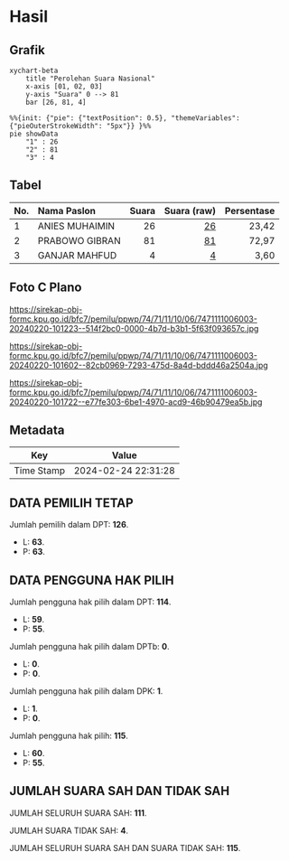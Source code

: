 # Hasil

## Grafik

```mermaid
xychart-beta
    title "Perolehan Suara Nasional"
    x-axis [01, 02, 03]
    y-axis "Suara" 0 --> 81
    bar [26, 81, 4]
```

```mermaid
%%{init: {"pie": {"textPosition": 0.5}, "themeVariables": {"pieOuterStrokeWidth": "5px"}} }%%
pie showData
    "1" : 26
    "2" : 81
    "3" : 4
```

## Tabel

| No. | Nama Paslon    | Suara | Suara (raw) | Persentase |
|:--- |:-------------- | -----:| -----------:| ----------:|
| 1   | ANIES MUHAIMIN | 26    | [26][p-1]   | 23,42      |
| 2   | PRABOWO GIBRAN | 81    | [81][p-2]   | 72,97      |
| 3   | GANJAR MAHFUD  | 4     | [4][p-3]    | 3,60       |


[p-1]: https://github.com/gigit-pemilu/pemilu-2024/blob/main/pilpres/hitung-suara/sub/74-sulawesi-tenggara/sub/71-kota-kendari/sub/11-nambo/sub/1006-tondonggeu/sub/003-tps/sub/paslon-1.txt
[p-2]: https://github.com/gigit-pemilu/pemilu-2024/blob/main/pilpres/hitung-suara/sub/74-sulawesi-tenggara/sub/71-kota-kendari/sub/11-nambo/sub/1006-tondonggeu/sub/003-tps/sub/paslon-2.txt
[p-3]: https://github.com/gigit-pemilu/pemilu-2024/blob/main/pilpres/hitung-suara/sub/74-sulawesi-tenggara/sub/71-kota-kendari/sub/11-nambo/sub/1006-tondonggeu/sub/003-tps/sub/paslon-3.txt

## Foto C Plano

https://sirekap-obj-formc.kpu.go.id/bfc7/pemilu/ppwp/74/71/11/10/06/7471111006003-20240220-101223--514f2bc0-0000-4b7d-b3b1-5f63f093657c.jpg

https://sirekap-obj-formc.kpu.go.id/bfc7/pemilu/ppwp/74/71/11/10/06/7471111006003-20240220-101602--82cb0969-7293-475d-8a4d-bddd46a2504a.jpg

https://sirekap-obj-formc.kpu.go.id/bfc7/pemilu/ppwp/74/71/11/10/06/7471111006003-20240220-101722--e77fe303-6be1-4970-acd9-46b90479ea5b.jpg


## Metadata

| Key        | Value               |
| ---------- | ------------------- |
| Time Stamp | 2024-02-24 22:31:28 |


## DATA PEMILIH TETAP

Jumlah pemilih dalam DPT: **126**.
 * L: **63**.
 * P: **63**.

## DATA PENGGUNA HAK PILIH

Jumlah pengguna hak pilih dalam DPT: **114**.
 * L: **59**.
 * P: **55**.

Jumlah pengguna hak pilih dalam DPTb: **0**.
 * L: **0**.
 * P: **0**.

Jumlah pengguna hak pilih dalam DPK: **1**.
 * L: **1**.
 * P: **0**.

Jumlah pengguna hak pilih: **115**.
 * L: **60**.
 * P: **55**.

## JUMLAH SUARA SAH DAN TIDAK SAH

JUMLAH SELURUH SUARA SAH: **111**.

JUMLAH SUARA TIDAK SAH: **4**.

JUMLAH SELURUH SUARA SAH DAN SUARA TIDAK SAH: **115**.


